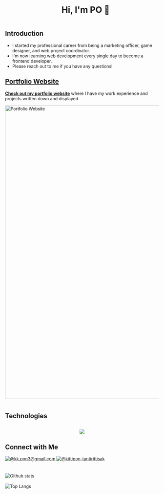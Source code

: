 <div id="user-content-toc">
  <ul align="center">
    <summary><h1 style="display: inline-block">Hi, I'm PO 👋</h1></summary>
  </ul>
</div>

## Introduction
- I started my professional career from being a marketing officer, game designer, and web project coordinator.
- I'm now learning web development every single day to become a frontend developer.
- Please reach out to me if you have any questions!

## [Portfolio Website](https://sanditzz.github.io/3d-portfolio-po/)
**[Check out my portfolio website](https://sanditzz.github.io/3d-portfolio-po/)** where I have my work experience and projects written down and displayed.
<br>

[<img src="https://sanditzz.github.io/3d-portfolio-po/assets/portfolio-web-91c19e49.png" alt="Portfolio Website" style="object-fit: cover; width: 100vw; height: auto;">](https://sanditzz.github.io/3d-portfolio-po/)


<h2 style="display: inline-block">Technologies</h2>
  <p align="center">
  <a href="https://skillicons.dev">
    <img src="https://skillicons.dev/icons?i=git,html,css,js,figma,vscode,github,mysql,nextjs,react,tailwind,wordpress,pr,ps,unity&perline=15" />
  </a>
  </p>

## Connect with Me
[![@kk.pon3@gmail.com](https://img.icons8.com/fluency/64/000000/apple-mail.png)](mailto:kk.pon3@gmail.com)
[![@kittipon-tantirittisak](https://img.icons8.com/fluency/64/000000/linkedin.png "@kittipon-tantirittisak")](https://www.linkedin.com/in/kittipon-tantirittisak/)

#
![Github stats](https://github-readme-stats.vercel.app/api?username=sanditzz&hide=stars,prs&theme=algolia)
<br><br>
![Top Langs](https://github-readme-stats.vercel.app/api/top-langs/?username=sanditzz&layout=compact&theme=algolia)
